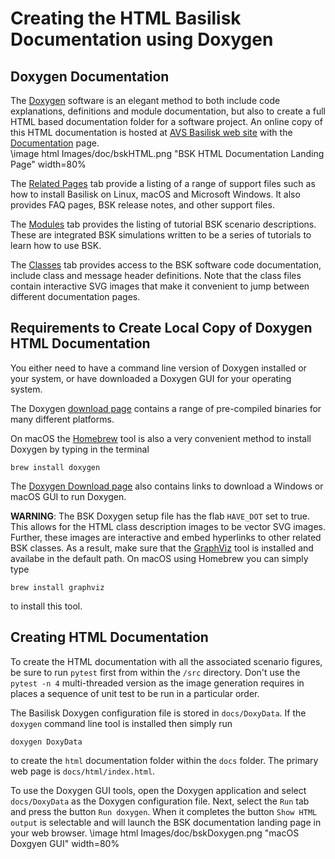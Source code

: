 # Creating the HTML Basilisk Documentation using Doxygen


## Doxygen Documentation
The [Doxygen](http://doxygen.nl) software is an elegant method to both include code explanations, definitions and module documentation, but also to create a full HTML based documentation folder for a software project.  An online copy of this HTML documentation is hosted at [AVS Basilisk web site](http://hanspeterschaub.info/bskMain.html) with the [Documentation](http://hanspeterschaub.info/bskHtml/index.html) page.  
\image html Images/doc/bskHTML.png "BSK HTML Documentation Landing Page" width=80% 

The [Related Pages](http://hanspeterschaub.info/bskHtml/pages.html) tab provide a listing of a range of support files such as how to install Basilisk on Linux, macOS and Microsoft Windows. It also provides FAQ pages, BSK release notes, and other support files.

The [Modules](http://hanspeterschaub.info/bskHTML/modules.html) tab provides the listing of tutorial BSK scenario descriptions.  These are integrated BSK simulations written to be a series of tutorials to learn how to use BSK.

The [Classes](http://hanspeterschaub.info/bskHTML/annotated.html) tab provides access to the BSK software code documentation, include class and message header definitions.  Note that the class files contain interactive SVG images that make it convenient to jump between different documentation pages.


## Requirements to Create Local Copy of  Doxygen HTML Documentation
You either need to have a command line version of Doxygen installed or your system, or have downloaded a Doxygen GUI for your operating system.  

The Doxygen [download page](http://www.stack.nl/~dimitri/doxygen/download.html) contains a range of pre-compiled binaries for many different platforms.

On macOS the [Homebrew](https://brew.sh) tool is also a very convenient method to install Doxygen by typing in the terminal 
```
brew install doxygen
```

The [Doxygen Download page](http://www.stack.nl/~dimitri/doxygen/download.html) also contains links to download a Windows or macOS GUI to run Doxygen.

**WARNING**: The BSK Doxygen setup file has the flab `HAVE_DOT` set to true.  This allows for the HTML class description images to be vector SVG images.  Further, these images are interactive and embed hyperlinks to other related BSK classes.  As a result, make sure that the [GraphViz](http://www.graphviz.org) tool is installed and availabe in the default path.  On macOS using Homebrew you can simply type  
```
brew install graphviz
```
to install this tool.


## Creating HTML Documentation
To create the HTML documentation with all the associated scenario figures, be sure to run `pytest` first from within the `/src` directory.  Don't use the `pytest -n 4` multi-threaded version as the image generation requires in places a sequence of unit test to be run in a particular order.

The Basilisk Doxygen configuration file is stored in `docs/DoxyData`.  If the `doxygen` command line tool is installed then simply run 
```
doxygen DoxyData
```
to create the `html` documentation folder within the `docs` folder.  The primary web page is `docs/html/index.html`.  


To use the Doxygen GUI tools, open the Doxygen application and select `docs/DoxyData` as the Doxygen configuration file.  Next, select the `Run` tab and press the button `Run doxygen`.  When it completes the button `Show HTML output` is selectable and will launch the BSK documentation landing page in your web browser.
\image html Images/doc/bskDoxygen.png "macOS Doxgyen GUI" width=80% 


